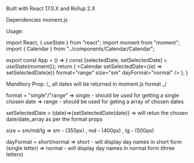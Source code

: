 Built with React 17.0.X and Rollup 2.X

Dependencies moment.js

Usage:

import React, { useState } from "react";
import moment from "moment";
import { Calendar } from "../components/Calendar/Calendar";

export const App = () => {
const [selectedDate, setSelectedDate] = useState(moment());
return (
<Calendar
setSelectedDate={(e) => setSelectedDate(e)}
format="range"
size="sm"
dayFormat="normal"
/>
);
}

Manditory Prop:
/_ all dates will be returned in moment.js format _/

format = "single"/"range" => single - should be used for getting a single chosen date
=> range - should be used for geting a array of chosen dates

setSelectedDate = (date)=>{setSelectedDate(date)} => will retun the chosen date/date_array as per the format props

size = sm/md/lg => sm - (350px) , md - (400px) , lg - (500px)

dayFormat = short/normal => short - will display day names in short form (single letter)
=> normal - will display day names in normal form (three letters)
